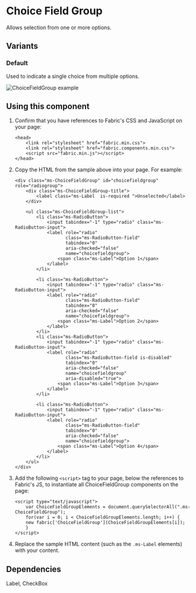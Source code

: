 # Choice Field Group
Allows selection from one or more options.

## Variants

### Default
Used to indicate a single choice from multiple options.



![ChoiceFieldGroup example](https://raw.githubusercontent.com/OfficeDev/office-ui-fabric-js/master/ghdocs/component_images/ChoiceFieldGroup-default.png)



## Using this component
1. Confirm that you have references to Fabric's CSS and JavaScript on your page:

	```
    <head> 
        <link rel="stylesheet" href="fabric.min.css">
        <link rel="stylesheet" href="fabric.components.min.css">
        <script src="fabric.min.js"></script>
    </head>
	```

2. Copy the HTML from the sample above into your page. For example:

	```
    <div class="ms-ChoiceFieldGroup" id="choicefieldgroup" role="radiogroup">
        <div class="ms-ChoiceFieldGroup-title">
            <label class="ms-Label  is-required ">Unselected</label>
        </div>

        <ul class="ms-ChoiceFieldGroup-list">
            <li class="ms-RadioButton">
                <input tabindex="-1" type="radio" class="ms-RadioButton-input">
                <label role="radio"
                       class="ms-RadioButton-field"
                       tabindex="0"
                       aria-checked="false"
                       name="choicefieldgroup">
                    <span class="ms-Label">Option 1</span>
                </label>
            </li>

            <li class="ms-RadioButton">
                <input tabindex="-1" type="radio" class="ms-RadioButton-input">
                <label role="radio"
                       class="ms-RadioButton-field"
                       tabindex="0"
                       aria-checked="false"
                       name="choicefieldgroup">
                    <span class="ms-Label">Option 2</span>
                </label>
            </li>
            <li class="ms-RadioButton">
                <input tabindex="-1" type="radio" class="ms-RadioButton-input">
                <label role="radio"
                       class="ms-RadioButton-field is-disabled"
                       tabindex="0"
                       aria-checked="false"
                       name="choicefieldgroup"
                       aria-disabled="true">
                    <span class="ms-Label">Option 3</span>
                </label>
            </li>

            <li class="ms-RadioButton">
                <input tabindex="-1" type="radio" class="ms-RadioButton-input">
                <label role="radio"
                       class="ms-RadioButton-field"
                       tabindex="0"
                       aria-checked="false"
                       name="choicefieldgroup">
                    <span class="ms-Label">Option 4</span>
                </label>
            </li>
        </ul>
    </div>
	```

3. Add the following `<script>` tag to your page, below the references to Fabric's JS, to instantiate all ChoiceFieldGroup components on the page:

	```
    <script type="text/javascript">
        var ChoiceFieldGroupElements = document.querySelectorAll(".ms-ChoiceFieldGroup");
        for(var i = 0; i < ChoiceFieldGroupElements.length; i++) {
        new fabric['ChoiceFieldGroup'](ChoiceFieldGroupElements[i]);
        }
    </script>
	```

4. Replace the sample HTML content (such as the `.ms-Label` elements) with your content.


## Dependencies
Label, CheckBox